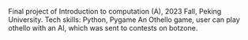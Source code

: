 Final project of Introduction to computation (A), 2023 Fall, Peking University.
Tech skills: Python, Pygame
An Othello game, user can play othello with an AI, which was sent to contests on botzone.
